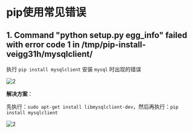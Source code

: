 # pip使用常见错误

## 1. Command "python setup.py egg_info" failed with error code 1 in /tmp/pip-install-veigg31h/mysqlclient/

执行 `pip install mysqlclient` 安装 `mysql` 时出现的错误

![2](http://ww1.sinaimg.cn/large/006alGmrly1g26o94up2dj312i08jq5u.jpg)

**解决方案**：

先执行：`sudo apt-get install libmysqlclient-dev`，然后再执行：`pip install mysqlclient`

![2](http://ww1.sinaimg.cn/large/006alGmrly1g26oai04ghj31290k1do1.jpg)